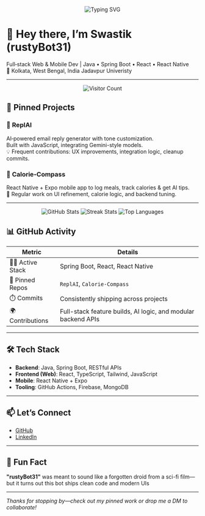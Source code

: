 <p align="center">
  <img src="https://readme-typing-svg.demolab.com?font=Fira+Code&size=24&pause=1000&color=00F9FF&center=true&vCenter=true&width=435&lines=Hey+there%2C+I'm+Swastik a.k.a rustyBot31)!" alt="Typing SVG" />
</p>

# 👋 Hey there, I’m Swastik (rustyBot31)

Full‑stack Web & Mobile Dev | Java • Spring Boot • React • React Native  
📍 Kolkata, West Bengal, India
Jadavpur Univeristy

---

<p align="center">
  <img src="https://komarev.com/ghpvc/?username=rustyBot31&style=flat-square&color=blue" alt="Visitor Count" />
</p>


## 🚀 Pinned Projects

### 🔹 **ReplAI**
AI‑powered email reply generator with tone customization.  
Built with JavaScript, integrating Gemini-style models.  
💡 Frequent contributions: UX improvements, integration logic, cleanup commits.

### 🔹 **Calorie‑Compass**
React Native + Expo mobile app to log meals, track calories & get AI tips.  
🔄 Regular work on UI refinement, calorie logic, and backend tuning.

---
<p align="center">
  <img src="https://github-readme-stats.vercel.app/api?username=rustyBot31&show_icons=true&theme=radical" alt="GitHub Stats" />
  <img src="https://github-readme-streak-stats.herokuapp.com/?user=rustyBot31&theme=radical" alt="Streak Stats" />
  <img src="https://github-readme-stats.vercel.app/api/top-langs/?username=rustyBot31&layout=compact&theme=radical" alt="Top Languages" />
</p>


## 📊 GitHub Activity

| Metric | Details |
|--------|---------|
| 🧑‍💻 Active Stack | Spring Boot, React, React Native |
| 💾 Pinned Repos | `ReplAI`, `Calorie-Compass` |
| ⏱️ Commits | Consistently shipping across projects |
| 🌍 Contributions | Full-stack feature builds, AI logic, and modular backend APIs |

---

## 🛠️ Tech Stack

- **Backend**: Java, Spring Boot, RESTful APIs  
- **Frontend (Web)**: React, TypeScript, Tailwind, JavaScript  
- **Mobile**: React Native + Expo  
- **Tooling**: GitHub Actions, Firebase, MongoDB

---

## 📫 Let’s Connect

- [GitHub](https://github.com/rustyBot31)
- [LinkedIn](https://www.linkedin.com/in/swastik-bose/)

---

## 🎉 Fun Fact

**"rustyBot31"** was meant to sound like a forgotten droid from a sci-fi film—but it turns out this bot ships clean code and modern UIs

---

*Thanks for stopping by—check out my pinned work or drop me a DM to collaborate!*
